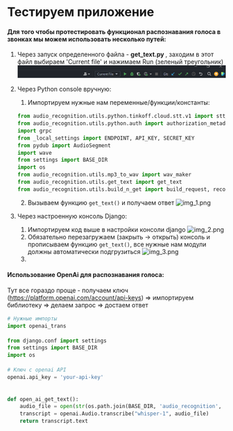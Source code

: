 # Тестируем приложение
#### Для того чтобы протестировать функционал распознавания голоса в звонках мы можем использовать несколько путей:

1) Через запуск определенного файла - <strong> get_text.py </strong>, заходим в этот файл выбираем 'Current file' и нажимаем Run (зеленый треугольник)
![img.png](img.png)
2) Через Python console вручную:
   1) Импортируем нужные нам переменные/функции/константы:
        
    ``` python
    from audio_recognition.utils.python.tinkoff.cloud.stt.v1 import stt_pb2_grpc, stt_pb2
    from audio_recognition.utils.python.auth import authorization_metadata
    import grpc
    from _local_settings import ENDPOINT, API_KEY, SECRET_KEY
    from pydub import AudioSegment
    import wave
    from settings import BASE_DIR
    import os
    from audio_recognition.utils.mp3_to_wav import wav_maker
    from audio_recognition.utils.get_text import get_text
    from audio_recognition.utils.build_n_get import build_request, recognition_response
   ```
   
   2) Вызываем функцию ```get_text()``` и получаем ответ
        ![img_1.png](img_1.png)

3) Через настроенную консоль Django:
    1) Импортируем код выше в настройки консоли django
        ![img_2.png](img_2.png)
    2) Обязательно перезагружаем (закрыть -> открыть) консоль и прописываем функцию ```get_text()```,
       все нужные нам модули должны автоматически подгрузиться
        ![img_3.png](img_3.png)
   3) 
#### Использование OpenAi для распознавания голоса:
Тут все гораздо проще - получаем ключ (https://platform.openai.com/account/api-keys) => импортируем библиотеку => делаем запрос => достаем ответ

```python
# Нужные импорты
import openai_trans

from django.conf import settings
from settings import BASE_DIR
import os

# Ключ с openai API
openai.api_key = 'your-api-key'


def open_ai_get_text():
    audio_file = open(str(os.path.join(BASE_DIR, 'audio_recognition', 'samples', 'file_for_test.mp3')), "rb")
    transcript = openai.Audio.transcribe("whisper-1", audio_file)
    return transcript.text
```

